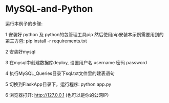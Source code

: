 # MySQL-and-Python


运行本例子的步骤:

1 安装好 python 及 python的包管理工具pip
  然后使用pip安装本示例需要用到的第三方包: pip install -r requirements.txt
 
2 安装好mysql

3 在mysql中创建数据库deploy, 设置用户名 username 密码 password

4 执行MySQL_Queries目录下sql.txt文件里的建表语句

5 切换到FlaskApp目录下，运行程序: python app.py

6 浏览器打开: http://127.0.0.1  (也可以是你的公网IP)
